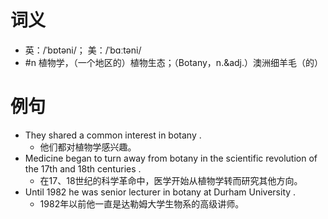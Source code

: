 # 词义
- 英：/ˈbɒtəni/； 美：/ˈbɑːtəni/
- #n 植物学，（一个地区的）植物生态；（Botany，n.&adj.）澳洲细羊毛（的）
# 例句
- They shared a common interest in botany .
	- 他们都对植物学感兴趣。
- Medicine began to turn away from botany in the scientific revolution of the 17th and 18th centuries .
	- 在17、18世纪的科学革命中，医学开始从植物学转而研究其他方向。
- Until 1982 he was senior lecturer in botany at Durham University .
	- 1982年以前他一直是达勒姆大学生物系的高级讲师。

